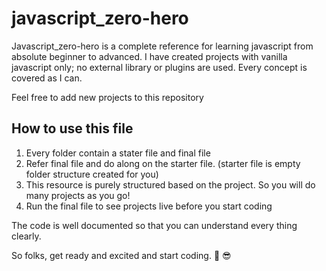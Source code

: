 # javascript_zero-hero
Javascript_zero-hero is a complete reference for learning javascript from absolute beginner to advanced. I have created projects with vanilla javascript only; no external library or plugins are used.
Every concept is covered as I can.

Feel free to add new projects to this repository

 

## How to use this file
1. Every folder contain a stater file and final file 
2. Refer final file and do along on the starter file. (starter file is empty folder structure created for you)
3. This resource is purely structured based on the project. So you will do many projects as you go!
4. Run the final file to see projects live before you start coding

The code is well documented so that you can understand every thing clearly.

So folks, get ready and excited and start coding. :star_struck: :sunglasses:
